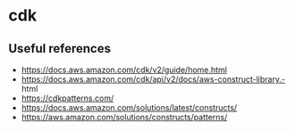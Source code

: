 # cdk

## Useful references
- https://docs.aws.amazon.com/cdk/v2/guide/home.html
- https://docs.aws.amazon.com/cdk/api/v2/docs/aws-construct-library.- html
- https://cdkpatterns.com/
- https://docs.aws.amazon.com/solutions/latest/constructs/
- https://aws.amazon.com/solutions/constructs/patterns/